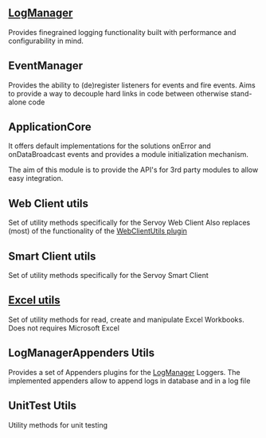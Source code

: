 [LogManager](https://github.com/Servoy/svyUtils/wiki/LogManager)
----------
Provides finegrained logging functionality built with performance and configurability in mind.

EventManager
------------
Provides the ability to (de)register listeners for events and fire events. Aims to provide a way to decouple hard links in code between otherwise stand-alone code

ApplicationCore
------------
It offers default implementations for the solutions onError and onDataBroadcast events and provides a module initialization mechanism.

The aim of this module is to provide the API's for 3rd party modules to allow easy integration.

Web Client utils
----------------
Set of utility methods specifically for the Servoy Web Client
Also replaces (most) of the functionality of the [WebClientUtils plugin](https://www.servoyforge.net/projects/webclientutils)

Smart Client utils
------------------
Set of utility methods specifically for the Servoy Smart Client

[Excel utils](https://github.com/Servoy/svyUtils/wiki/ExcelUtils)
------------------
Set of utility methods for read, create and manipulate Excel Workbooks. Does not requires Microsoft Excel

LogManagerAppenders Utils
------------------
Provides a set of Appenders plugins for the [LogManager](https://github.com/Servoy/svyUtils/wiki/LogManager) Loggers. The implemented appenders allow to append logs in database and in a log file 

UnitTest Utils
------------------
Utility methods for unit testing